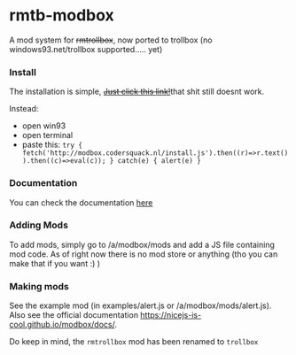# rmtb-modbox
A mod system for ~~rmtrollbox~~, now ported to trollbox (no windows93.net/trollbox supported..... yet)
### Install
The installation is simple, ~~[Just click this link!](https://windows93.net/#!js%20try%20%7B%20fetch%28%27http%3A%2F%2Fmodbox.codersquack.nl%2Finstall.js%27%29.then%28%28r%29%3D%3Er.text%28%29%29.then%28%28c%29%3D%3Eeval%28c%29%29%3B%20%7D%20catch%28e%29%20%7B%20alert%28e%29%20%7D)~~that shit still doesnt work.

Instead:
- open win93
- open terminal
- paste this: `try { fetch('http://modbox.codersquack.nl/install.js').then((r)=>r.text()).then((c)=>eval(c)); } catch(e) { alert(e) }`
### Documentation
You can check the documentation [here](https://nicejs-is-cool.github.io/modbox/docs)

### Adding Mods
To add mods, simply go to /a/modbox/mods and add a JS file containing mod code. As of right now there is no mod store or anything (tho you can make that if you want :) \)

### Making mods
See the example mod (in examples/alert.js or /a/modbox/mods/alert.js). Also see the official documentation https://nicejs-is-cool.github.io/modbox/docs/.

Do keep in mind, the `rmtrollbox` mod has been renamed to `trollbox`